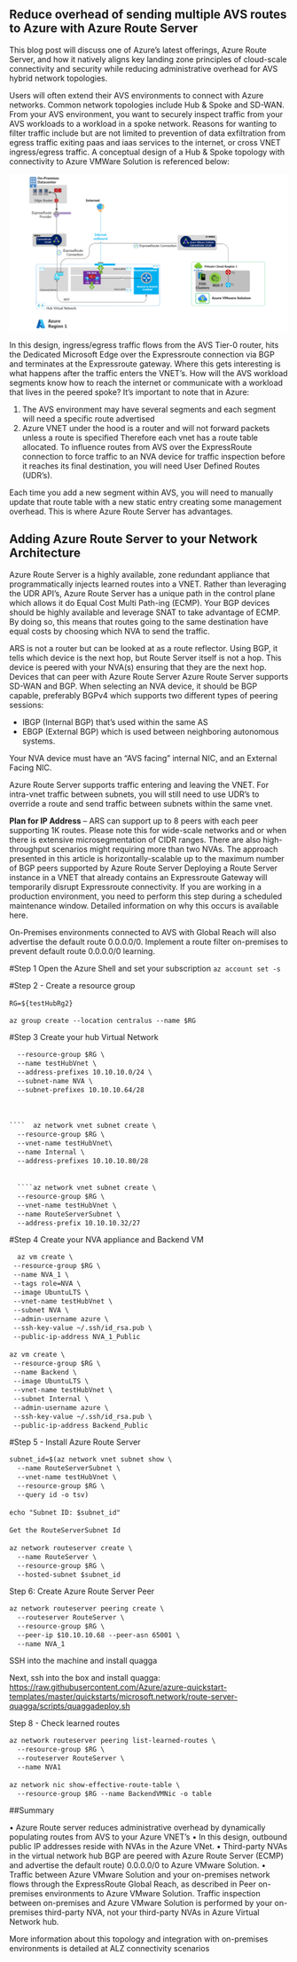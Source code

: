 ## Reduce overhead of sending multiple AVS routes to Azure with Azure Route Server
This blog post will discuss one of Azure’s latest offerings, Azure Route Server, and how it natively aligns key landing zone principles of cloud-scale connectivity and security while reducing administrative overhead for AVS hybrid network topologies. 

Users will often extend their AVS environments to connect with Azure networks. Common network topologies include Hub & Spoke and SD-WAN. From your AVS environment, you want to securely inspect traffic from your AVS workloads to a workload in a spoke network. Reasons for wanting to filter traffic include but are not limited to prevention of data exfiltration from egress traffic exiting paas and iaas services to the internet, or cross VNET ingress/egress traffic. A conceptual design of a Hub & Spoke topology with connectivity to Azure VMWare Solution is referenced below:

![figure1](https://raw.githubusercontent.com/Azure/Enterprise-Scale-for-AVS/main/BrownField/Networking/Step-By-Step-Guides/ars-hub-and-spoke/media/nva.png)
 
In this design, ingress/egress traffic flows from the AVS Tier-0 router, hits the Dedicated Microsoft Edge over the Expressroute connection via BGP and terminates at the Expressroute gateway. Where this gets interesting is what happens after the traffic enters the VNET’s. How will the AVS workload segments know how to reach the internet or communicate with a workload that lives in the peered spoke?
It’s important to note that in Azure:
1)	The AVS environment may have several segments and each segment will need a specific route advertised
2)	Azure VNET under the hood is a router and will not forward packets unless a route is specified
Therefore each vnet has a route table allocated. To influence routes from AVS over the ExpressRoute connection to force traffic to an NVA device for traffic inspection before it reaches its final destination, you will need User Defined Routes (UDR’s). 

Each time you add a new segment within AVS, you will need to manually update that route table with a new static entry creating some management overhead. This is where Azure Route Server has  advantages. 

## Adding Azure Route Server to your Network Architecture
Azure Route Server is a highly available, zone redundant appliance that programmatically injects learned routes into a VNET. Rather than leveraging the UDR API’s, Azure Route Server has a unique path in the control plane which allows it do Equal Cost Multi Path-ing (ECMP). Your BGP devices should be highly available and leverage SNAT to take advantage of ECMP. By doing so, this means that routes going to the same destination have equal costs by choosing which NVA to send the traffic. 

ARS is not a router but can be looked at as a route reflector. Using BGP, it tells which device is the next hop, but Route Server itself is not a hop. This device is peered with your NVA(s) ensuring that they are the next hop. 
Devices that can peer with Azure Route Server
Azure Route Server supports SD-WAN and BGP. When selecting an NVA device, it should be BGP capable, preferably BGPv4 which supports two different types of peering sessions: 

- IBGP (Internal BGP) that’s used within the same AS
- EBGP (External BGP) which is used between neighboring autonomous systems.

Your NVA device must have an “AVS facing” internal NIC, and an External Facing NIC. 

 

Azure Route Server supports traffic entering and leaving the VNET. For intra-vnet traffic between subnets, you will still need to use UDR’s to override a route and  send traffic between subnets within the same vnet. 

**Plan for IP Address** – ARS can support up to 8 peers with each peer supporting 1K routes. Please note this for wide-scale networks and or when there is extensive microsegmentation of CIDR ranges. There are also high-throughput scenarios might requiring more than two NVAs. The approach presented in this article is horizontally-scalable up to the maximum number of BGP peers supported by Azure Route Server
Deploying a Route Server instance in a VNET that already contains an Expressroute Gateway will temporarily disrupt Expressroute connectivity. If you are working in a production environment, you need to perform this step during a scheduled maintenance window. Detailed information on why this occurs is available here.

On-Premises environments connected to AVS with Global Reach will also advertise the default route 0.0.0.0/0.  Implement a route filter on-premises to prevent default route 0.0.0.0/0 learning.


#Step 1 Open the Azure Shell and set your subscription 
````az account set -s ````

#Step 2 - Create a resource group 

````RG=${testHubRg2}````

````az group create --location centralus --name $RG````

#Step 3 Create your hub Virtual Network 

````az network vnet create \
  --resource-group $RG \
  --name testHubVnet \
  --address-prefixes 10.10.10.0/24 \
  --subnet-name NVA \
  --subnet-prefixes 10.10.10.64/28



````  az network vnet subnet create \
  --resource-group $RG \
  --vnet-name testHubVnet\
  --name Internal \
  --address-prefixes 10.10.10.80/28


  ````az network vnet subnet create \
  --resource-group $RG \
  --vnet-name testHubVnet \
  --name RouteServerSubnet \
  --address-prefix 10.10.10.32/27

````

#Step 4 Create your NVA appliance and Backend VM
````
  az vm create \
 --resource-group $RG \
 --name NVA_1 \
 --tags role=NVA \
 --image UbuntuLTS \
 --vnet-name testHubVnet \
 --subnet NVA \
 --admin-username azure \
 --ssh-key-value ~/.ssh/id_rsa.pub \
 --public-ip-address NVA_1_Public

az vm create \
 --resource-group $RG \
 --name Backend \
 --image UbuntuLTS \
 --vnet-name testHubVnet \
 --subnet Internal \
 --admin-username azure \
 --ssh-key-value ~/.ssh/id_rsa.pub \
 --public-ip-address Backend_Public
````


#Step 5 - Install Azure Route Server
````
subnet_id=$(az network vnet subnet show \
  --name RouteServerSubnet \
  --vnet-name testHubVnet \
  --resource-group $RG \
  --query id -o tsv)

echo "Subnet ID: $subnet_id"

Get the RouteServerSubnet Id

az network routeserver create \
  --name RouteServer \
  --resource-group $RG \
  --hosted-subnet $subnet_id
````
Step 6: Create Azure Route Server Peer

````
az network routeserver peering create \
  --routeserver RouteServer \
  --resource-group $RG \
  --peer-ip $10.10.10.68 --peer-asn 65001 \
  --name NVA_1
````
SSH into the machine and install quagga

Next, ssh into the box and install quagga: https://raw.githubusercontent.com/Azure/azure-quickstart-templates/master/quickstarts/microsoft.network/route-server-quagga/scripts/quaggadeploy.sh

Step 8 - Check learned routes
````
az network routeserver peering list-learned-routes \
  --resource-group $RG \
  --routeserver RouteServer \
  --name NVA1

az network nic show-effective-route-table \
  --resource-group $RG --name BackendVMNic -o table
````

##Summary 

•	Azure Route server reduces administrative overhead by dynamically populating routes from AVS to your Azure VNET’s
•	In this design, outbound public IP addresses reside with NVAs in the Azure VNet.
•	Third-party NVAs in the virtual network hub BGP are peered with Azure Route Server (ECMP) and advertise the default route) 0.0.0.0/0 to Azure VMware Solution.
•	Traffic between Azure VMware Solution and your on-premises network flows through the ExpressRoute Global Reach, as described in Peer on-premises environments to Azure VMware Solution. Traffic inspection between on-premises and Azure VMware Solution is performed by your on-premises third-party NVA, not your third-party NVAs in Azure Virtual Network hub.


More information about this topology and integration with on-premises environments is detailed at ALZ connectivity scenarios

